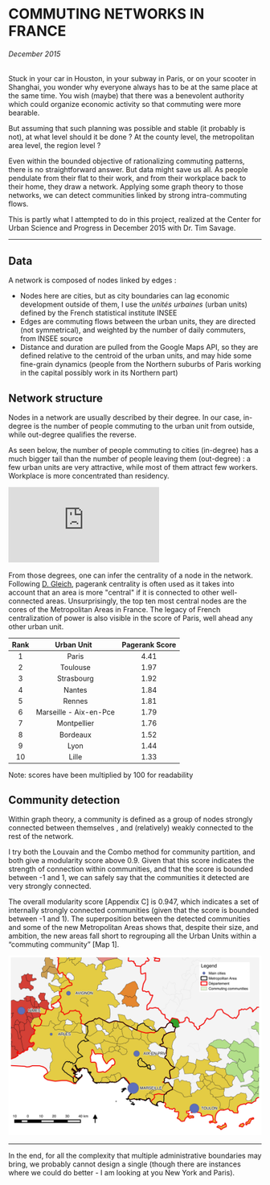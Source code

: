 # COMMUTING NETWORKS IN FRANCE
###### December 2015

Stuck in your car in Houston, in your subway in Paris, or on your scooter in Shanghai, you wonder why everyone always has to be at the same place at the same time. You wish (maybe) that there was a benevolent authority which could organize economic activity so that commuting were more bearable.

But assuming that such planning was possible and stable (it probably is not), at what level should it be done ? At the county level, the metropolitan area level, the region level ?

Even within the bounded objective of rationalizing commuting patterns, there is no straightforward answer. But data might save us all. As people pendulate from their flat to their work, and from their workplace back to their home, they draw a network. Applying some graph theory to those networks, we can detect communities linked by strong intra-commuting flows.

This is partly what I attempted to do in this project, realized at the Center for Urban Science and Progress in December 2015 with Dr. Tim Savage.

---
## Data

A network is composed of nodes linked by edges :
  * Nodes here are cities, but as city boundaries can lag economic development outside of them, I use the *unités urbaines* (urban units) defined by the French statistical institute INSEE
  * Edges are commuting flows between the urban units, they are directed (not symmetrical), and weighted by the number of daily commuters, from INSEE source
  * Distance and duration are pulled from the Google Maps API, so they are defined relative to the centroid of the urban units, and may hide some fine-grain dynamics (people from the Northern suburbs of Paris working in the capital possibly work in its Northern part)

## Network structure

Nodes in a network are usually described by their degree. In our case, in-degree is the number of people commuting to the urban unit from outside, while out-degree qualifies the reverse. 

As seen below, the number of people commuting to cities (in-degree) has a much bigger tail than the number of people leaving them (out-degree) : a few urban units are very attractive, while most of them attract few workers. Workplace is more concentrated than residency.

![alt-style](https://github.com/amapsa/Commuting_Networks_FR/blob/master/Figures/inout_degree_ink.pdf)

From those degrees, one can infer the centrality of a node in the network. Following [D. Gleich][Gleich], pagerank centrality is often used as it takes into account that an area is more "central" if it is connected to other well-connected areas. 
Unsurprisingly, the top ten most central nodes are the cores of the Metropolitan Areas in France. The legacy of French centralization of power is also visible in the score of Paris, well ahead any other urban unit.

| Rank | Urban Unit   | Pagerank Score |
|:----:|:------------:|:--------------:|
| 1    | Paris        | 4.41           |
| 2    | Toulouse     | 1.97           |
| 3    | Strasbourg   | 1.92           |
| 4    | Nantes       | 1.84           |
| 5    | Rennes       | 1.81           |
| 6    | Marseille - Aix-en-Pce | 1.79 |
| 7    | Montpellier | 1.76            |
| 8    | Bordeaux    | 1.52            |
| 9    | Lyon        | 1.44            |
| 10   | Lille       | 1.33            |

Note: scores have been multiplied by 100 for readability

## Community detection

Within graph theory, a community is defined as a group of nodes strongly connected between themselves , and (relatively) weakly connected to the rest of the network.

I try both the Louvain and the Combo method for community partition, and both give a modularity score above 0.9. Given that this score indicates the strength of connection within communities, and that the score is bounded between -1 and 1, we can safely say that the communities it detected are very strongly connected.

The overall modularity score [Appendix C] is 0.947, which indicates a set of internally strongly connected communities (given that the score is bounded between -1 and 1). The superposition between the detected communities and some of the new Metropolitan Areas shows that, despite their size, and ambition, the new areas fall short to regrouping all the Urban Units within a “commuting community” [Map 1].

![alt-style](https://github.com/amapsa/Commuting_Networks_FR/blob/master/Figures/Marseille_map.jpeg)

---

In the end, for all the complexity that multiple administrative boundaries may bring, we probably cannot design a single (though there are instances where we could do better - I am looking at you New York and Paris).

[Gleich]: https://arxiv.org/abs/1407.5107
